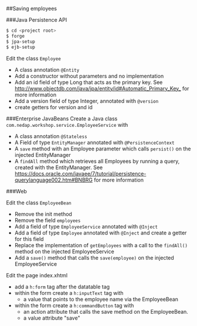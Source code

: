 ##Saving employees

###Java Persistence API

```bash
$ cd <project root>
$ forge
$ jpa-setup
$ ejb-setup
```

Edit the class `Employee`  

* A class annotation `@Entity`
* Add a constructor without parameters and no implementation
* Add an id field of type Long that acts as the primary key. See <http://www.objectdb.com/java/jpa/entity/id#Automatic_Primary_Key_> for more information
* Add a version field of type Integer, annotated with `@version`
* create getters for version and id

###Enterprise JavaBeans
Create a Java class `com.nedap.workshop.service.EmployeeService` with

* A class annotation `@Stateless`
* A Field of type `EntityManager` annotated with `@PersistenceContext`
* A `save` method with an Employee parameter which calls `persist()` on the injected EntityManager
* A `findAll` method which retrieves all Employees by running a query, created with the EntityManager. See <https://docs.oracle.com/javaee/7/tutorial/persistence-querylanguage002.htm#BNBRG> for more information

###Web

Edit the class `EmployeeBean`

* Remove the init method
* Remove the field `employees`
* Add a field of type `EmployeeService` annotated with `@Inject`
* Add a field of type `Employee` annotated with `@Inject` and create a getter for this field
* Replace the implementation of `getEmployees` with a call to the `findAll()` method on the injected EmployeeService
* Add a `save()` method that calls the `save(employee)` on the injected EmployeeService

Edit the page index.xhtml

* add a `h:form` tag after the datatable tag
* within the form create a `h:inputText` tag with 
	* a value that points to the employee name via the EmployeeBean
* within the form create a `h:commandButton` tag with
	* an action attribute that calls the save method on the EmployeeBean.
	* a value attribute "save"


